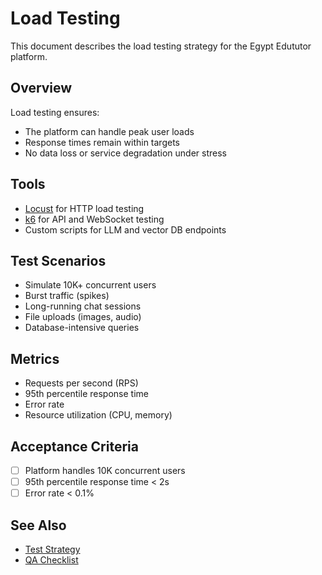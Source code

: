 # Load Testing

This document describes the load testing strategy for the Egypt Edututor platform.

## Overview

Load testing ensures:
- The platform can handle peak user loads
- Response times remain within targets
- No data loss or service degradation under stress

## Tools
- [Locust](https://locust.io/) for HTTP load testing
- [k6](https://k6.io/) for API and WebSocket testing
- Custom scripts for LLM and vector DB endpoints

## Test Scenarios
- Simulate 10K+ concurrent users
- Burst traffic (spikes)
- Long-running chat sessions
- File uploads (images, audio)
- Database-intensive queries

## Metrics
- Requests per second (RPS)
- 95th percentile response time
- Error rate
- Resource utilization (CPU, memory)

## Acceptance Criteria
- [ ] Platform handles 10K concurrent users
- [ ] 95th percentile response time < 2s
- [ ] Error rate < 0.1%

## See Also
- [Test Strategy](TEST_STRATEGY.md)
- [QA Checklist](QA_CHECKLIST.md)

